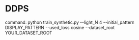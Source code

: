 # DDPS


command: python train_synthetic.py --light_N 4 --initial_pattern DISPLAY_PATTERN --used_loss cosine --dataset_root YOUR_DATASET_ROOT